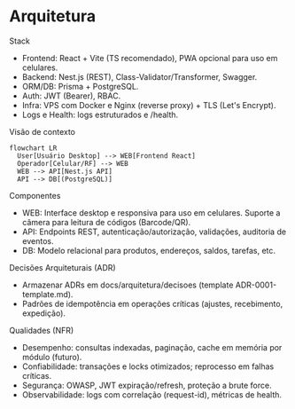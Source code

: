 # Arquitetura

Stack
- Frontend: React + Vite (TS recomendado), PWA opcional para uso em celulares.
- Backend: Nest.js (REST), Class-Validator/Transformer, Swagger.
- ORM/DB: Prisma + PostgreSQL.
- Auth: JWT (Bearer), RBAC.
- Infra: VPS com Docker e Nginx (reverse proxy) + TLS (Let's Encrypt).
- Logs e Health: logs estruturados e /health.

Visão de contexto
```mermaid
flowchart LR
  User[Usuário Desktop] --> WEB[Frontend React]
  Operador[Celular/RF] --> WEB
  WEB --> API[Nest.js API]
  API --> DB[(PostgreSQL)]
```

Componentes
- WEB: Interface desktop e responsiva para uso em celulares. Suporte a câmera para leitura de códigos (Barcode/QR).
- API: Endpoints REST, autenticação/autorização, validações, auditoria de eventos.
- DB: Modelo relacional para produtos, endereços, saldos, tarefas, etc.

Decisões Arquiteturais (ADR)
- Armazenar ADRs em docs/arquitetura/decisoes (template ADR-0001-template.md).
- Padrões de idempotência em operações críticas (ajustes, recebimento, expedição).

Qualidades (NFR)
- Desempenho: consultas indexadas, paginação, cache em memória por módulo (futuro).
- Confiabilidade: transações e locks otimizados; reprocesso em falhas críticas.
- Segurança: OWASP, JWT expiração/refresh, proteção a brute force.
- Observabilidade: logs com correlação (request-id), métricas de health.
